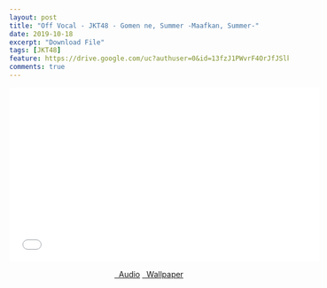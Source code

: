 ```yaml
---
layout: post
title: "Off Vocal - JKT48 - Gomen ne, Summer -Maafkan, Summer-"
date: 2019-10-18
excerpt: "Download File"
tags: [JKT48]
feature: https://drive.google.com/uc?authuser=0&id=13fzJ1PWvrF4OrJfJSlkBVIqEqfhR61lC&export=download
comments: true
---
```

<iframe width="560" height="315" src="//www.youtube.com/embed/_9v9qahfgus" frameborder="0"> </iframe>
<center>
<figure class="half">
<a href="https://drive.google.com/uc?authuser=0&id=1320fOouD2NmwmxtXPp1De8aVkg0VDeHW&export=download" class="btn" target="_blank" rel="noopener noreferrer"><i class="fa fa-caret-down"></i> &nbsp; Audio</a>
<a href="https://drive.google.com/uc?authuser=0&id=13fzJ1PWvrF4OrJfJSlkBVIqEqfhR61lC&export=download" class="btn" target="_blank" rel="noopener noreferrer"><i class="fa fa-caret-down"></i> &nbsp; Wallpaper</a>
</figure>
</center>
